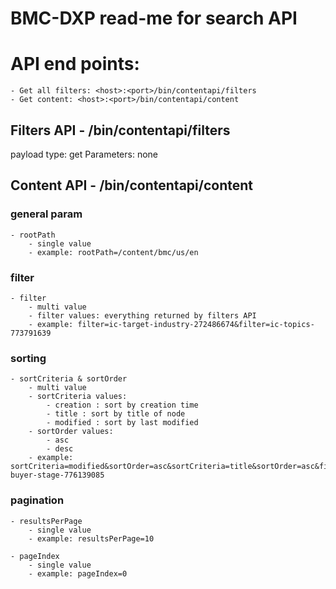 # BMC-DXP read-me for search API

# API end points:
    - Get all filters: <host>:<port>/bin/contentapi/filters
    - Get content: <host>:<port>/bin/contentapi/content

## Filters API - /bin/contentapi/filters
payload type: get
Parameters: none


## Content API - /bin/contentapi/content
### general param
    - rootPath
        - single value
        - example: rootPath=/content/bmc/us/en
    
### filter
    - filter
        - multi value
        - filter values: everything returned by filters API
        - example: filter=ic-target-industry-272486674&filter=ic-topics-773791639

### sorting
    - sortCriteria & sortOrder
        - multi value
        - sortCriteria values:
            - creation : sort by creation time
            - title : sort by title of node
            - modified : sort by last modified
        - sortOrder values:
            - asc
            - desc
        - example: sortCriteria=modified&sortOrder=asc&sortCriteria=title&sortOrder=asc&filter=ic-buyer-stage-776139085


### pagination
    - resultsPerPage
        - single value
        - example: resultsPerPage=10
        
    - pageIndex
        - single value
        - example: pageIndex=0




